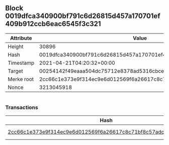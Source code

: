 ## Block 0019dfca340900bf791c6d26815d457a170701ef409b912ccb6eac6545f3c321

Attribute | Value
--- | ---
Height | 30896
Hash | 0019dfca340900bf791c6d26815d457a170701ef409b912ccb6eac6545f3c321
Timestamp | 2021-04-21T04:20:32+00:00
Target | 00254142f49eaaa504dc75712e8378ad5316cbcead634704b3734b6271167cc4
Merke root | 2cc66c1e373e9f314ec9e6d012569f6a26617c8c71bf8c57adce1c82c992d8ed
Nonce | 3213045918

```

```

### Transactions

Hash | Amount
--- | ---
[2cc66c1e373e9f314ec9e6d012569f6a26617c8c71bf8c57adce1c82c992d8ed](2cc66c1e373e9f314ec9e6d012569f6a26617c8c71bf8c57adce1c82c992d8ed.md) | 10.00000000 SKEPTI 
